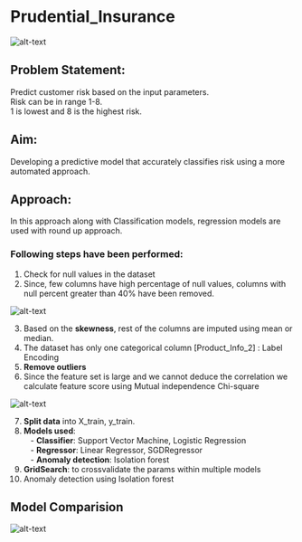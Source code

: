 # Prudential_Insurance

![alt-text](https://github.com/HitPant/Insurance_Risk_Prediction/blob/main/images/insurance.jpeg)

## **Problem Statement:**
Predict customer risk based on the input parameters.<br>
Risk can be in range 1-8.<br>
1 is lowest and 8 is the highest risk.<br>

## **Aim:**
Developing a predictive model that accurately classifies risk using a more automated approach.

## **Approach:**
In this approach along with Classification models, regression models are used with round up approach.

### Following steps have been performed:
1. Check for null values in the dataset
2. Since, few columns have high percentage of null values, columns with null percent greater than 40% have been removed.

![alt-text](https://github.com/HitPant/Prudential_Insurance/blob/main/images/missratio.jpg)

3. Based on the **skewness**, rest of the columns are imputed using mean or median.
4. The dataset has only one categorical column [Product_Info_2] : Label Encoding
5. **Remove outliers**
6. Since the feature set is large and we cannot deduce the correlation we calculate feature score using Mutual independence Chi-square

![alt-text](https://github.com/HitPant/Prudential_Insurance/blob/main/images/chi.jpg)

7. **Split data** into X_train, y_train.
8. **Models used**:<br>
&nbsp;&nbsp; - **Classifier**: Support Vector Machine, Logistic Regression<br>
&nbsp;&nbsp; - **Regressor**: Linear Regressor, SGDRegressor<br>
&nbsp;&nbsp; - **Anomaly detection**: Isolation forest
9. **GridSearch**: to crossvalidate the params within multiple models
10. Anomaly detection using Isolation forest

## Model Comparision
![alt-text](https://github.com/HitPant/Prudential_Insurance/blob/main/images/cmp.jpg)
